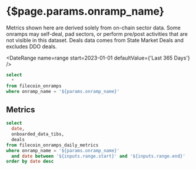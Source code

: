 # {$page.params.onramp_name}

<Alert status="info">
  Metrics shown here are derived solely from on-chain sector data. Some onramps may self-deal, pad sectors, or perform pre/post activities that are not visible in this dataset. Deals data comes from State Market Deals and excludes DDO deals.
</Alert>

<DateRange
  name=range
  start=2023-01-01
  defaultValue={'Last 365 Days'}
/>

```sql filtered_onramp
select
  *
from filecoin_onramps
where onramp_name = '${params.onramp_name}'
```

<Grid cols=3>

<BigValue
  data={filtered_onramp}
  value=onramp_name
  title="Name"
/>

<BigValue
  data={filtered_onramp}
  value=total_deals
  title="Deals"
/>

<BigValue
  data={filtered_onramp}
  value=total_data_uploaded_tibs
  title="Data Uploaded (TiBs)"
/>

<BigValue
  data={filtered_onramp}
  value=known_client_ids
  title="Client IDs"
/>

<BigValue
  data={filtered_onramp}
  value=total_verified_deals
  title="Verified Deals"
/>

<BigValue
  data={filtered_onramp}
  value=total_active_deals
  title="Active Deals"
/>

<BigValue
  data={filtered_onramp}
  value=total_active_verified_deals
  title="Active Verified Deals"
/>

<BigValue
  data={filtered_onramp}
  value=total_active_data_uploaded_tibs
  title="Active Data (TiBs)"
/>

<BigValue
  data={filtered_onramp}
  value=data_uploaded_tibs_30d
  title="Uploaded Last 30d (TiBs)"
/>

<BigValue
  data={filtered_onramp}
  value=data_uploaded_tibs_6m
  title="Uploaded Last 6m (TiBs)"
/>

<BigValue
  data={filtered_onramp}
  value=data_uploaded_tibs_1y
  title="Uploaded Last 1y (TiBs)"
/>

<BigValue
  data={filtered_onramp}
  value=data_expired_tibs_30d
  title="Expired Last 30d (TiBs)"
/>

<BigValue
  data={filtered_onramp}
  value=data_expired_tibs_6m
  title="Expired Last 6m (TiBs)"
/>

<BigValue
  data={filtered_onramp}
  value=data_expired_tibs_1y
  title="Expired Last 1y (TiBs)"
/>

<BigValue
  data={filtered_onramp}
  value=first_deal_at
  title="First Deal"
/>

<BigValue
  data={filtered_onramp}
  value=first_active_deal_at
  title="First Active Deal"
/>

<BigValue
  data={filtered_onramp}
  value=last_deal_at
  title="Last Deal"
/>

<BigValue
  data={filtered_onramp}
  value=last_active_deal_at
  title="Last Active Deal"
/>
</Grid>

## Metrics

```sql onramps_daily_metrics
select
  date,
  onboarded_data_tibs,
  deals
from filecoin_onramps_daily_metrics
where onramp_name = '${params.onramp_name}'
  and date between '${inputs.range.start}' and '${inputs.range.end}'
order by date desc
```

<CalendarHeatmap
  data={onramps_daily_metrics}
  date=date
  value=onboarded_data_tibs
  title="Onboarding Data (TiBs)"
/>

<Grid cols=2>
<LineChart
  data={onramps_daily_metrics}
  x=date
  y=onboarded_data_tibs
  title="Daily Data Onboarded (TiBs)"
/>

<BarChart
  data={onramps_daily_metrics}
  x=date
  y=deals
  title="Daily Deals"
/>
</Grid>
<DataTable
  data={onramps_daily_metrics}
  title="Daily Metrics"
/>
